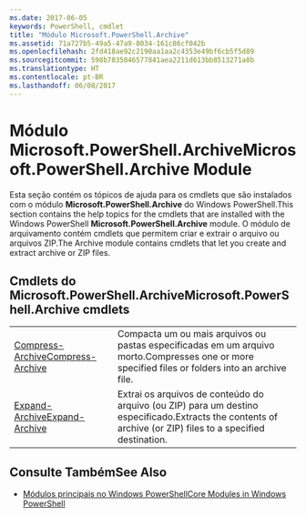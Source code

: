 ```yaml
---
ms.date: 2017-06-05
keywords: PowerShell, cmdlet
title: "Módulo Microsoft.PowerShell.Archive"
ms.assetid: 71a727b5-49a5-47a9-8034-161c86cf042b
ms.openlocfilehash: 2fd418ae92c2190aa1aa2c4353e49bf6cb5f5d89
ms.sourcegitcommit: 598b7835046577841aea2211d613bb8513271a8b
ms.translationtype: HT
ms.contentlocale: pt-BR
ms.lasthandoff: 06/08/2017
---
```

# <a name="microsoftpowershellarchive-module"></a><span data-ttu-id="15c70-103">Módulo Microsoft.PowerShell.Archive</span><span class="sxs-lookup"><span data-stu-id="15c70-103">Microsoft.PowerShell.Archive Module</span></span>
<span data-ttu-id="15c70-104">Esta seção contém os tópicos de ajuda para os cmdlets que são instalados com o módulo **Microsoft.PowerShell.Archive** do Windows PowerShell.</span><span class="sxs-lookup"><span data-stu-id="15c70-104">This section contains the help topics for the cmdlets that are installed with the Windows PowerShell **Microsoft.PowerShell.Archive** module.</span></span> <span data-ttu-id="15c70-105">O módulo de arquivamento contém cmdlets que permitem criar e extrair o arquivo ou arquivos ZIP.</span><span class="sxs-lookup"><span data-stu-id="15c70-105">The Archive module contains cmdlets that let you create and extract archive or ZIP files.</span></span>

## <a name="microsoftpowershellarchive-cmdlets"></a><span data-ttu-id="15c70-106">Cmdlets do Microsoft.PowerShell.Archive</span><span class="sxs-lookup"><span data-stu-id="15c70-106">Microsoft.PowerShell.Archive cmdlets</span></span>

|||
|-|-|
|[<span data-ttu-id="15c70-107">Compress-Archive</span><span class="sxs-lookup"><span data-stu-id="15c70-107">Compress-Archive</span></span>](http://technet.microsoft.com/library/dn841358.aspx)|<span data-ttu-id="15c70-108">Compacta um ou mais arquivos ou pastas especificadas em um arquivo morto.</span><span class="sxs-lookup"><span data-stu-id="15c70-108">Compresses one or more specified files or folders into an archive file.</span></span>|
|[<span data-ttu-id="15c70-109">Expand-Archive</span><span class="sxs-lookup"><span data-stu-id="15c70-109">Expand-Archive</span></span>](http://technet.microsoft.com/library/dn841359.aspx)|<span data-ttu-id="15c70-110">Extrai os arquivos de conteúdo do arquivo (ou ZIP) para um destino especificado.</span><span class="sxs-lookup"><span data-stu-id="15c70-110">Extracts the contents of archive (or ZIP) files to a specified destination.</span></span>|

## <a name="see-also"></a><span data-ttu-id="15c70-111">Consulte Também</span><span class="sxs-lookup"><span data-stu-id="15c70-111">See Also</span></span>
- [<span data-ttu-id="15c70-112">Módulos principais no Windows PowerShell</span><span class="sxs-lookup"><span data-stu-id="15c70-112">Core Modules in Windows PowerShell</span></span>](http://technet.microsoft.com/library/hh847741.aspx)

